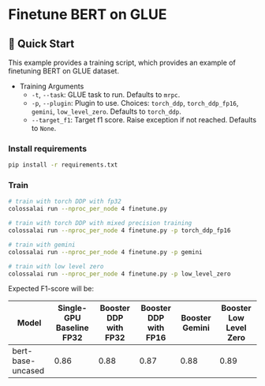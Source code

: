 # Finetune BERT on GLUE

## 🚀 Quick Start

This example provides a training script, which provides an example of finetuning BERT on GLUE dataset.

- Training Arguments
  - `-t`, `--task`: GLUE task to run. Defaults to `mrpc`.
  - `-p`, `--plugin`: Plugin to use. Choices: `torch_ddp`, `torch_ddp_fp16`, `gemini`, `low_level_zero`. Defaults to `torch_ddp`.
  - `--target_f1`: Target f1 score. Raise exception if not reached. Defaults to `None`.


### Install requirements

```bash
pip install -r requirements.txt
```

### Train

```bash
# train with torch DDP with fp32
colossalai run --nproc_per_node 4 finetune.py

# train with torch DDP with mixed precision training
colossalai run --nproc_per_node 4 finetune.py -p torch_ddp_fp16

# train with gemini
colossalai run --nproc_per_node 4 finetune.py -p gemini

# train with low level zero
colossalai run --nproc_per_node 4 finetune.py -p low_level_zero
```

Expected F1-score will be:

| Model             | Single-GPU Baseline FP32 | Booster DDP with FP32 | Booster DDP with FP16 | Booster Gemini | Booster Low Level Zero |
| ----------------- | ------------------------ | --------------------- | --------------------- |--------------- | ---------------------- |
| bert-base-uncased | 0.86                     | 0.88                  | 0.87                  | 0.88           | 0.89                   |

